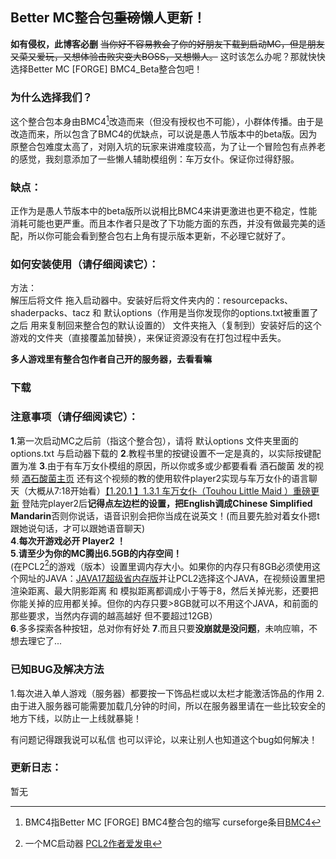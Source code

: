 Better MC整合包~~重磅~~懒人更新！
---
**如有侵权，此博客必删**
~~当你好不容易教会了你的好朋友下载到启动MC，但是朋友又菜又爱玩，又想体验击败灾变大BOSS，又想懒人。~~ 这时该怎么办呢？那就快快选择Better MC [FORGE] BMC4_Beta整合包吧！
### 为什么选择我们？
这个整合包本身由BMC4[^1]改造而来（但没有授权也不可能），小群体传播。由于是改造而来，所以包含了BMC4的优缺点，可以说是愚人节版本中的beta版。因为原整合包难度太高了，对刚入坑的玩家来讲难度较高，为了让一个冒险包有点养老的感觉，我刻意添加了一些懒人辅助模组例：车万女仆。保证你过得舒服。   
### 缺点：
正作为是愚人节版本中的beta版所以说相比BMC4来讲更激进也更不稳定，性能消耗可能也更严重。而且本作者只是改了下功能方面的东西，并没有做最完美的适配，所以你可能会看到整合包右上角有提示版本更新，不必理它就好了。
### 如何安装使用（请仔细阅读它）：
方法：  
  解压后将文件 拖入启动器中。安装好后将文件夹内的：resourcepacks、shaderpacks、tacz 和 默认options（作用是当你发现你的options.txt被重置了之后 用来复制回来整合包的默认设置的） 文件夹拖入（复制到）安装好后的这个游戏的文件夹（直接覆盖加替换），来保证资源没有在打包过程中丢失。

**多人游戏里有整合包作者自己开的服务器，去看看嘛**
### 下载

### 注意事项（请仔细阅读它）：
**1**.第一次启动MC之后前（指这个整合包），请将 默认options 文件夹里面的 options.txt 与启动器下载的
**2**.教程书里的按键设置不一定是真的，以实际按键配置为准
**3**.由于有车万女仆模组的原因，所以你或多或少都要看看 酒石酸菌 发的视频 [酒石酸菌主页](https://space.bilibili.com/4435845?spm_id_from=333.337.0.0) 还有这个视频的教的使用软件player2实现与车万女仆的语言聊天（大概从7:18开始看）[【1.20.1 】1.3.1 车万女仆（Touhou Little Maid ）重磅更新](https://www.bilibili.com/video/BV1HAjUzYEBi/) 登陆完player2后**记得点左边栏的设置，把English调成Chinese Simplified Mandarin**否则你说话，语音识别会把你当成在说英文！(而且要先脸对着女仆摁t跟她说句话，才可以跟她语音聊天)  
**4**.**每次开游戏必开 Player2 ！**  
**5**.**请至少为你的MC腾出6.5GB的内存空间！**    
(在PCL2[^2]的游戏（版本）设置里调内存大小。如果你的内存只有8GB必须使用这个网址的JAVA：[JAVA17超级省内存版](https://adoptium.net/zh-CN/temurin/releases/?os=any&arch=any&version=17)并让PCL2选择这个JAVA，在视频设置里把渲染距离、最大阴影距离 和 模拟距离都调成小于等于8，然后关掉光影，还要把你能关掉的应用都关掉。但你的内存只要>8GB就可以不用这个JAVA，和前面的那些要求，当然内存调的越高越好 但不要超过12GB）  
**6**.多多探索各种按钮，总对你有好处
**7**.而且只要**没崩就是没问题**，未响应嘛，不想去理它了... 

### 已知BUG及解决方法
1.每次进入单人游戏（服务器）都要按一下饰品栏或以太栏才能激活饰品的作用
2.由于进入服务器可能需要加载几分钟的时间，所以在服务器里请在一些比较安全的地方下线，以防止一上线就暴毙！

有问题记得跟我说可以私信 也可以评论，以来让别人也知道这个bug如何解决！  

### 更新日志：
暂无
[^1]:BMC4指Better MC [FORGE] BMC4整合包的缩写
curseforge条目[BMC4](https://www.curseforge.com/minecraft/modpacks/better-mc-forge-bmc4) 
 
[^2]: 一个MC启动器 [PCL2作者爱发电](https://afdian.com/a/LTCat?tab=home)
